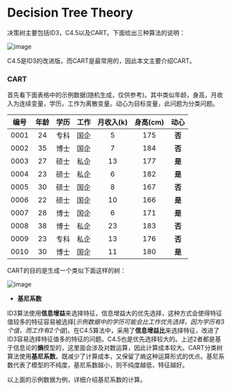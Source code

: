 # Decision Tree Theory

决策树主要包括ID3，C4.5以及CART。下面给出三种算法的说明：

![image](https://github.com/Anfany/Machine-Learning-for-Beginner-by-Python3/blob/master/Decision%20Tree/detr.png)

C4.5是ID3的改进版，而CART是最常用的，因此本文主要介绍CART。

### CART

首先看下面表格中的示例数据(随机生成，仅供参考)。其中类似年龄，身高，月收入为连续变量，学历，工作为离散变量。动心为目标变量，此问题为分类问题。

|编号|年龄|学历|工作|月收入(k)|身高(cm)|动心|
|:---:|:---:|:---:|:---:|:---:|:---:|:---:|
|0001|24|专科|国企|5|175|**否**|
|0002|35|博士|国企|7|184|**否**|
|0003|27|硕士|私企|13|177|**是**|
|0004|23|硕士|私企|6|182|**是**|
|0005|30|硕士|国企|8|167|**否**|
|0006|22|硕士|国企|10|166|**是**|
|0007|28|博士|国企|6|171|**是**|
|0008|38|博士|私企|23|183|**否**|
|0009|23|专科|私企|13|176|**否**|
|0010|30|博士|国企|11|180|**是**|

CART的目的是生成一个类似下面这样的树：

![image](https://github.com/Anfany/Machine-Learning-for-Beginner-by-Python3/blob/master/Decision%20Tree/cart_tree.png)

* **基尼系数**

ID3算法使用**信息增益**来选择特征，信息增益大的优先选择，这种方式会使得特征值较多的特征容易被选择[*示例数据中的学历可能会比工作优先选择，因为学历有3个值，而工作有2个值*]。在C4.5算法中，采用了**信息增益比**来选择特征，改进了ID3容易选择特征值多的特征的问题。C4.5也是优先选择较大的。上述2者都是基于信息论的**熵**模型的，这里面会涉及对数运算，因此计算成本较大。CART分类树算法使用**基尼系数**，既减少了计算成本，又保留了熵这种运算形式的优点。基尼系数代表了模型的不纯度，基尼系数越小，则不纯度越低，特征越好。

以上面的示例数据为例，详细介绍基尼系数的计算。




